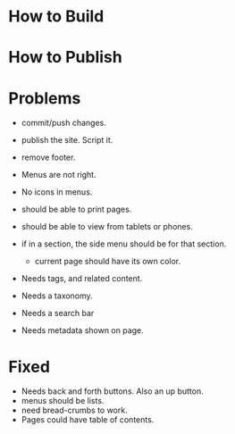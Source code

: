 
# How to Build


# How to Publish


# Problems

* commit/push changes.
* publish the site.  Script it.
* remove footer.

* Menus are not right.
* No icons in menus.
* should be able to print pages.
* should be able to view from tablets or phones.
* if in a section, the side menu should be for that section.
  * current page should have its own color.
* Needs tags, and related content. 
* Needs a taxonomy.
* Needs a search bar
* Needs metadata shown on page.

# Fixed
* Needs back and forth buttons.  Also an up button.
* menus should be lists.
* need bread-crumbs to work.
* Pages could have table of contents.